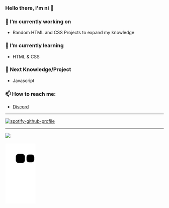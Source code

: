 ### Hello there, i'm ni 👋

### 🔭 I’m currently working on
- Random HTML and CSS Projects to expand my knowledge
### 🌱 I’m currently learning
- HTML & CSS
### 📰 Next Knowledge/Project
- Javascript
### 📫 How to reach me:
* [Discord](https://discord.bio/p/ni)

<hr />

[![spotify-github-profile](https://spotify-github-profile.vercel.app/api/view?uid=virecy&cover_image=true&theme=natemoo-re&bar_color=53b14f&bar_color_cover=false)](https://spotify-github-profile.vercel.app/api/view?uid=virecy&redirect=true)

<hr />

<div>
  <a href="https://github.com/ProbablyNi">
  <img height="170em" src="https://github-readme-stats.vercel.app/api?username=ProbablyNi&show_icons=true&theme=tokyonight&include_all_commits=true&count_private=true"/>
    
  ![Snake animation](https://github.com/probablyni/probablyni/blob/output/github-contribution-grid-snake.svg)
</div>
